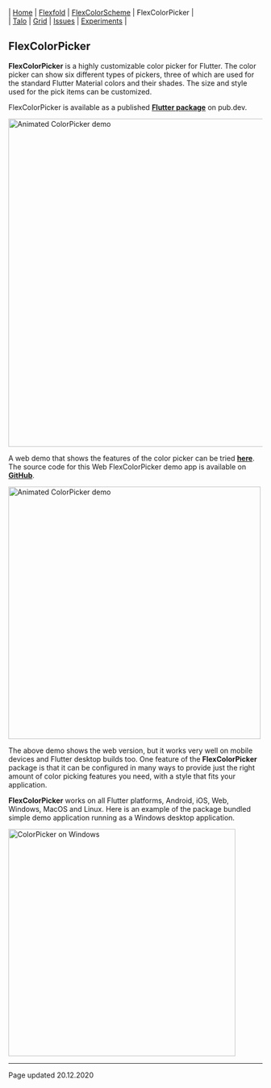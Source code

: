 | [Home](README) | [Flexfold](flexfold) | [FlexColorScheme](colorscheme) | FlexColorPicker                |  
| [Talo](talo)   | [Grid](gridview)     | [Issues](issues)               | [Experiments](experiments)     |

## FlexColorPicker

**FlexColorPicker** is a highly customizable color picker for Flutter. The color picker can show six different types of 
pickers, three of which are used for the standard Flutter Material colors and their shades. 
The size and style used for the pick items can be customized.

FlexColorPicker is available as a published [**Flutter package**](https://pub.dev/packages/flex_color_picker)
on pub.dev.

<img src="https://rydmike.com/assets/ColorPickerAllSize50.png?raw=true" width="650" alt="Animated ColorPicker demo"/>  

A web demo that shows the features of the color picker can be tried [**here**](http://rydmike.com/democolorpicker).
The source code for this Web FlexColorPicker demo app is 
available on [**GitHub**](https://github.com/rydmike/color_picker_demo).

<img src="https://rydmike.com/assets/ColorPickerWeb.gif?raw=true" alt="Animated ColorPicker demo" width="500"/>

The above demo shows the web version, but it works very well on mobile devices and Flutter desktop builds too.
One feature of the **FlexColorPicker** package is that it can be configured in many ways to provide just 
the right amount of color picking features you need, with a style that fits your application.

**FlexColorPicker** works on all Flutter platforms, Android, iOS, Web, Windows, MacOS and Linux. Here is an
example of the package bundled simple demo application running as a Windows desktop application.

<img src="https://github.com/rydmike/flex_color_picker/blob/master/resources/ColorPickerEnterCode.gif?raw=true" alt="ColorPicker on Windows" width="450"/>

---
Page updated 20.12.2020